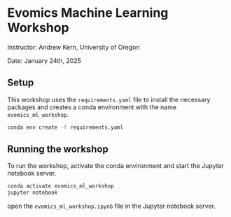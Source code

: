 # Evomics Machine Learning Workshop

Instructor: Andrew Kern, University of Oregon

Date: January 24th, 2025

## Setup

This workshop uses the `requirements.yaml` file to install the necessary packages and creates a conda environment with the name `evomics_ml_workshop`.
```bash
conda env create -f requirements.yaml
```

## Running the workshop

To run the workshop, activate the conda environment and start the Jupyter notebook server.
```bash
conda activate evomics_ml_workshop
jupyter notebook
```

open the `evomics_ml_workshop.ipynb` file in the Jupyter notebook server.